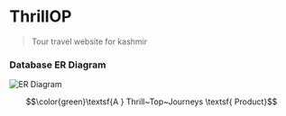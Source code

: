 # ThrillOP
> Tour travel website for kashmir


### Database ER Diagram 
![ER Diagram](https://www.plantuml.com/plantuml/dpng/hPDFZzCm4CNl-HIcUq0AYjHMzC9fowQ2I6rPbPRxD1aIQnsxnCwYQDFlZZDUo1ybY1LxYtvl9ZFlsRxL1WfJvi9xOpBCaSNLMHLfe4eZk4GFfU6cOhDxY1yWnTcJnzWxt-U9xxCFx7IAGWjytnO99FHjVRZxl3u4gpa92UgunvUh5GbQ2HN4IXjImyrTj5jlNKiv8UIOdx6OQ89A4_ngoJRQ7ubAdcPcXCS5Wa7d8LmVDyTej_6ktj1j2DMCDOvlVF_YKDGpVaE3kwpp4zlz_t4jviltVrsvE-vUG4n7DBAOCz4KJAnBpLCBIyXVPTzst4UXqfTEEwkawdAs2_yjcoFGhE6eaKdB-SWziErq3qQl0M43wKIiMuHanbveL1imfRRAPd_Q4VbHOb6DFgHBfYIIilso_qG8S-1Y-D_EJWTyvFXpAlqB5bh9wVoxVB5m5qiW98C0th8GltF9PSeEAC1m9NN6Bzfx3fNLAb1FhCd7TiKWMGQF-4Uzgg2HsvTeYmIN3vXuBVjTrPCTTzWzYPxcY2iOgErnixeEWhfcpUUutAZFeAqWCrT5hIxahhLRb4cPYry0)


$$\color{green}\textsf{A } Thrill~Top~Journeys \textsf{ Product}$$
